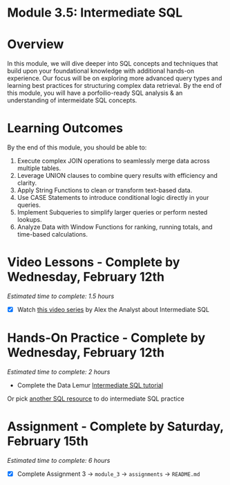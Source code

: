 # Module 3.5: Intermediate SQL 

# Overview 

In this module, we will dive deeper into SQL concepts and techniques that build upon your foundational knowledge with additional hands-on experience. Our focus will be on exploring more advanced query types and learning best practices for structuring complex data retrieval. By the end of this module, you will have a porfoilio-ready SQL analysis & an understanding of intermeidate SQL concepts. 

# Learning Outcomes

By the end of this module, you should be able to:

1. Execute complex JOIN operations to seamlessly merge data across multiple tables.
2. Leverage UNION clauses to combine query results with efficiency and clarity.
3. Apply String Functions to clean or transform text-based data.
4. Use CASE Statements to introduce conditional logic directly in your queries.
5. Implement Subqueries to simplify larger queries or perform nested lookups.
6. Analyze Data with Window Functions for ranking, running totals, and time-based calculations.

# Video Lessons - Complete by Wednesday, February 12th

_Estimated time to complete: 1.5 hours_

- [X] Watch [this video series](https://www.youtube.com/playlist?list=PLUaB-1hjhk8G5zci4HA8E21x2BJS3jzNm) by Alex the Analyst about Intermediate SQL 

# Hands-On Practice - Complete by Wednesday, February 12th 

_Estimated time to complete: 2 hours_

* Complete the Data Lemur [Intermediate SQL tutorial](https://datalemur.com/sql-tutorial/intermediate-data-science-sql-intro)  

Or pick [another SQL resource](https://github.com/KelseyATaylor/Data-Tech-Moms-Resources?tab=readme-ov-file#sql) to do intermediate SQL practice 

# Assignment - Complete by Saturday, February 15th 

_Estimated time to complete: 6 hours_

- [X] Complete Assignment 3 -> `module_3` -> `assignments` -> `README.md`






